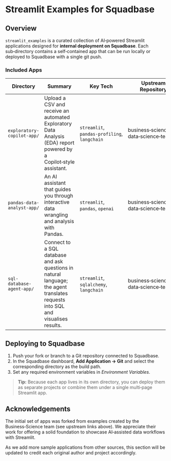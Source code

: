 # Streamlit Examples for Squadbase

## Overview

`streamlit_examples` is a curated collection of AI‑powered Streamlit applications designed for **internal deployment on Squadbase**.
Each sub‑directory contains a self‑contained app that can be run locally or deployed to Squadbase with a single git push.

### Included Apps

| Directory                  | Summary                                                                                                                         | Key Tech                                     | Upstream Repository                   |
| -------------------------- | ------------------------------------------------------------------------------------------------------------------------------- | -------------------------------------------- | ------------------------------------- |
| `exploratory-copilot-app/` | Upload a CSV and receive an automated Exploratory Data Analysis (EDA) report powered by a Copilot‑style assistant.              | `streamlit`, `pandas‑profiling`, `langchain` | business‑science/ai-data‑science‑team |
| `pandas-data-analyst-app/` | An AI assistant that guides you through interactive data wrangling and analysis with Pandas.                                    | `streamlit`, `pandas`, `openai`              | business‑science/ai-data‑science‑team |
| `sql-database-agent-app/`  | Connect to a SQL database and ask questions in natural language; the agent translates requests into SQL and visualises results. | `streamlit`, `sqlalchemy`, `langchain`       | business‑science/ai-data‑science‑team |

## Deploying to Squadbase

1. Push your fork or branch to a Git repository connected to Squadbase.
2. In the Squadbase dashboard, **Add Application → Git** and select the corresponding directory as the build path.
3. Set any required environment variables in _Environment Variables_.

> **Tip:** Because each app lives in its own directory, you can deploy them as separate projects or combine them under a single multi‑page Streamlit app.

## Acknowledgements

The initial set of apps was forked from examples created by the Business‑Science team (see upstream links above). We appreciate their work for offering a solid foundation to showcase AI‑assisted data workflows with Streamlit.

As we add more sample applications from other sources, this section will be updated to credit each original author and project accordingly.
